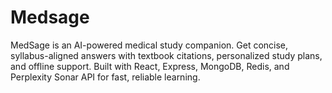 # Medsage
MedSage is an AI-powered medical study companion. Get concise, syllabus-aligned answers with textbook citations, personalized study plans, and offline support. Built with React, Express, MongoDB, Redis, and Perplexity Sonar API for fast, reliable learning.

